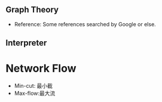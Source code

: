 ## Graph Theory
 * Reference: Some references searched by Google or else.
## Interpreter
 # Network Flow
   * Min-cut: 最小截
   * Max-flow:最大流
